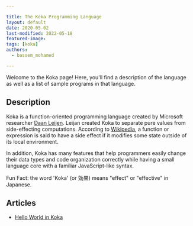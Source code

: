 ```yaml
---

title: The Koka Programming Language
layout: default
date: 2020-05-02
last-modified: 2022-05-18
featured-image:
tags: [koka]
authors:
  - bassem_mohamed

---
```


Welcome to the Koka page! Here, you'll find a description of the language as well as a list of sample programs in that language.

## Description

Koka is a function-oriented programming language created by Microsoft researcher
[Daan Leijen][1]. Leijan created Koka to separate pure values from side-effecting
computations. According to [Wikipedia][2], a function or expression is said to have a
side effect if it modifies some state outside of its local environment.

In addition, Koka has many features that help programmers easily change their data
types and code organization correctly while having a small language core with a
familiar JavaScript-like syntax.

Fun Fact: the word 'Koka' (or 効果) means "effect" or "effective" in Japanese.

[1]: https://www.microsoft.com/en-us/research/people/daan/
[2]: https://en.wikipedia.org/wiki/Side_effect_(computer_science)


## Articles

- [Hello World in Koka](https://sampleprograms.io/projects/hello-world/koka)